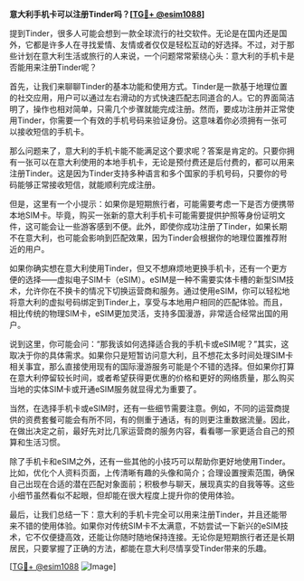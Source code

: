 **意大利手机卡可以注册Tinder吗？[[TG💪+ @esim1088](https://t.me/s/esim1088)]**

提到Tinder，很多人可能会想到一款全球流行的社交软件。无论是在国内还是国外，它都是许多人在寻找爱情、友情或者仅仅是轻松互动的好选择。不过，对于那些计划在意大利生活或旅行的人来说，一个问题常常萦绕心头：意大利的手机卡是否能用来注册Tinder呢？

首先，让我们来聊聊Tinder的基本功能和使用方式。Tinder是一款基于地理位置的社交应用，用户可以通过左右滑动的方式快速匹配志同道合的人。它的界面简洁明了，操作也相对简单，只需几个步骤就能完成注册。然而，要成功注册并正常使用Tinder，你需要一个有效的手机号码来验证身份。这意味着你必须拥有一张可以接收短信的手机卡。

那么问题来了，意大利的手机卡能不能满足这个要求呢？答案是肯定的。只要你拥有一张可以在意大利使用的本地手机卡，无论是预付费还是后付费的，都可以用来注册Tinder。这是因为Tinder支持多种语言和多个国家的手机号码，只要你的号码能够正常接收短信，就能顺利完成注册。

但是，这里有一个小提示：如果你是短期旅行者，可能需要考虑一下是否方便携带本地SIM卡。毕竟，购买一张新的意大利手机卡可能需要提供护照等身份证明文件，这可能会让一些游客感到不便。此外，即使你成功注册了Tinder，如果长期不在意大利，也可能会影响到匹配效果，因为Tinder会根据你的地理位置推荐附近的用户。

如果你确实想在意大利使用Tinder，但又不想麻烦地更换手机卡，还有一个更方便的选择——虚拟电子SIM卡（eSIM）。eSIM是一种不需要实体卡槽的新型SIM技术，允许你在不换卡的情况下切换运营商和服务。通过使用eSIM，你可以轻松地将意大利的虚拟号码绑定到Tinder上，享受与本地用户相同的匹配体验。而且，相比传统的物理SIM卡，eSIM更加灵活，支持多国漫游，非常适合经常出国的用户。

说到这里，你可能会问：“那我该如何选择适合我的手机卡或eSIM呢？”其实，这取决于你的具体需求。如果你只是短暂访问意大利，且不想花太多时间处理SIM卡相关事宜，那么直接使用现有的国际漫游服务可能是个不错的选择。但如果你打算在意大利停留较长时间，或者希望获得更优惠的价格和更好的网络质量，那么购买当地的实体SIM卡或开通eSIM服务就显得尤为重要了。

当然，在选择手机卡或eSIM时，还有一些细节需要注意。例如，不同的运营商提供的资费套餐可能会有所不同，有的侧重于通话，有的则更注重数据流量。因此，在做出决定之前，最好先对比几家运营商的服务内容，看看哪一家更适合自己的预算和生活习惯。

除了手机卡和eSIM之外，还有一些其他的小技巧可以帮助你更好地使用Tinder。比如，优化个人资料页面，上传清晰有趣的头像和简介；合理设置搜索范围，确保自己出现在合适的潜在匹配对象面前；积极参与聊天，展现真实的自我等等。这些小细节虽然看似不起眼，但却能在很大程度上提升你的使用体验。

最后，让我们总结一下：意大利的手机卡完全可以用来注册Tinder，并且还能带来不错的使用体验。如果你对传统SIM卡不太满意，不妨尝试一下新兴的eSIM技术，它不仅便捷高效，还能让你随时随地保持连接。无论你是短期旅行者还是长期居民，只要掌握了正确的方法，都能在意大利尽情享受Tinder带来的乐趣。

[[TG💪+ @esim1088](https://t.me/s/esim1088) ![Image](https://i.postimg.cc/4NQfJmqS/Snipaste-2025-05-13-00-14-12.png)]